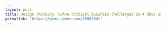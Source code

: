 ```yaml
---
layout: post
title: Design Thinking: Solve critical business challenges in 4 days using Design Sprints I
permalink: "https://gems.gevme.com/250820dt"
---
```

